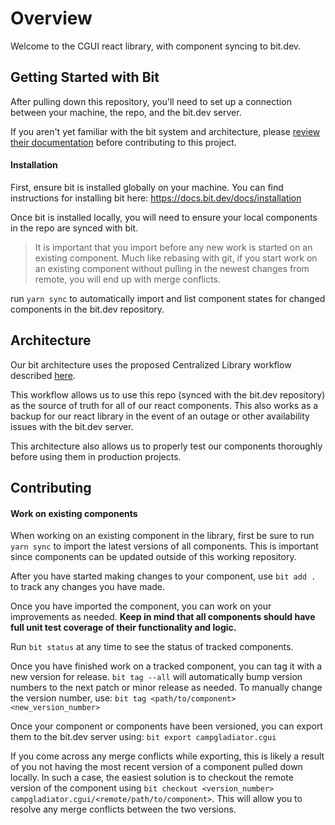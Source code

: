 # Overview

Welcome to the CGUI react library, with component syncing to bit.dev.

## Getting Started with Bit

After pulling down this repository, you'll need to set up a connection between your machine, the repo, and the bit.dev server.

If you aren't yet familiar with the bit system and architecture, please [review their documentation](https://docs.bit.dev/docs/quick-start) before contributing to this project.

#### Installation

First, ensure bit is installed globally on your machine. You can find instructions for installing bit here: https://docs.bit.dev/docs/installation

Once bit is installed locally, you will need to ensure your local components in the repo are synced with bit.

> It is important that you import before any new work is started on an existing component. Much like rebasing with git, if you start work on an existing component without pulling in the newest changes from remote, you will end up with merge conflicts.

run `yarn sync` to automatically import and list component states for changed components in the bit.dev repository.

## Architecture
Our bit architecture uses the proposed Centralized Library workflow described [here](https://docs.bit.dev/docs/workflows/centralized).

This workflow allows us to use this repo (synced with the bit.dev repository) as the source of truth for all of our react components. This also works as a backup for our react library in the event of an outage or other availability issues with the bit.dev server.

This architecture also allows us to properly test our components thoroughly before using them in production projects.

## Contributing

#### Work on existing components
When working on an existing component in the library, first be sure to run `yarn sync` to import the latest versions of all components. This is important since components can be updated outside of this working repository.

After you have started making changes to your component, use `bit add .` to track any changes you have made.

Once you have imported the component, you can work on your improvements as needed. **Keep in mind that all components should have full unit test coverage of their functionality and logic.**

Run `bit status` at any time to see the status of tracked components.

Once you have finished work on a tracked component, you can tag it with a new version for release. `bit tag --all` will automatically bump version numbers to the next patch or minor release as needed. To manually change the version number, use: `bit tag <path/to/component> <new_version_number>`

Once your component or components have been versioned, you can export them to the bit.dev server using: `bit export campgladiator.cgui`

If you come across any merge conflicts while exporting, this is likely a result of you not having the most recent version of a component pulled down locally. In such a case, the easiest solution is to checkout the remote version of the component using `bit checkout <version_number> campgladiator.cgui/<remote/path/to/component>`. This will allow you to resolve any merge conflicts between the two versions.